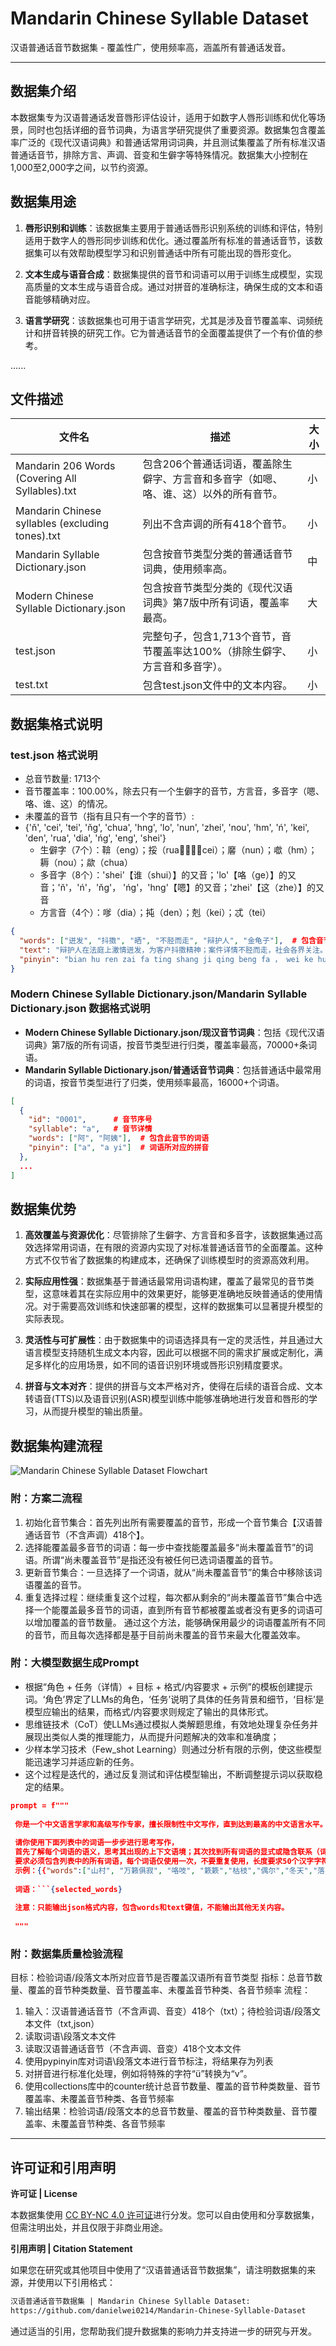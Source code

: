 # Mandarin Chinese Syllable Dataset

汉语普通话音节数据集 - 覆盖性广，使用频率高，涵盖所有普通话发音。

---


## 数据集介绍

本数据集专为汉语普通话发音唇形评估设计，适用于如数字人唇形训练和优化等场景，同时也包括详细的音节词典，为语言学研究提供了重要资源。数据集包含覆盖率广泛的《现代汉语词典》和普通话常用词词典，并且测试集覆盖了所有标准汉语普通话音节，排除方言、声调、音变和生僻字等特殊情况。数据集大小控制在1,000至2,000字之间，以节约资源。

## 数据集用途

1. **唇形识别和训练**：该数据集主要用于普通话唇形识别系统的训练和评估，特别适用于数字人的唇形同步训练和优化。通过覆盖所有标准的普通话音节，该数据集可以有效帮助模型学习和识别普通话中所有可能出现的唇形变化。

2. **文本生成与语音合成**：数据集提供的音节和词语可以用于训练生成模型，实现高质量的文本生成与语音合成。通过对拼音的准确标注，确保生成的文本和语音能够精确对应。

3. **语言学研究**：该数据集也可用于语言学研究，尤其是涉及音节覆盖率、词频统计和拼音转换的研究工作。它为普通话音节的全面覆盖提供了一个有价值的参考。

......

## 文件描述

| 文件名 | 描述 | 大小 |
| ------ | ---- | ---- |
| Mandarin 206 Words (Covering All Syllables).txt | 包含206个普通话词语，覆盖除生僻字、方言音和多音字（如嗯、咯、谁、这）以外的所有音节。 | 小 |
| Mandarin Chinese syllables (excluding tones).txt | 列出不含声调的所有418个音节。 | 小 |
| Mandarin Syllable Dictionary.json | 包含按音节类型分类的普通话音节词典，使用频率高。 | 中 |
| Modern Chinese Syllable Dictionary.json | 包含按音节类型分类的《现代汉语词典》第7版中所有词语，覆盖率最高。 | 大 |
| test.json | 完整句子，包含1,713个音节，音节覆盖率达100%（排除生僻字、方言音和多音字）。 | 小 |
| test.txt | 包含test.json文件中的文本内容。 | 小 |

## 数据集格式说明

### test.json 格式说明
- 总音节数量: 1713个
- 音节覆盖率：100.00%，除去只有一个生僻字的音节，方言音，多音字（嗯、咯、谁、这）的情况。
- 未覆盖的音节（指有且只有一个字的音节）:
- {'ň', 'cei', 'tei', 'ňg', 'chua', 'hng', 'lo', 'nun', 'zhei', 'nou', 'hm', 'ń', 'kei', 'den', 'rua', 'dia', 'ńg', 'eng', 'shei'}
  - 生僻字（7个）：鞥（eng）；挼（rua）；𤭢（cei）；黁（nun）；噷（hm）；耨（nou）；歘（chua）
  - 多音字（8个）：'shei'【谁（shui）】的又音；'lo'【咯（ge）】的又音；'ň'，'ń'，'ňg'， 'ńg'，'hng'【嗯】的又音；'zhei'【这（zhe）】的又音
  - 方言音（4个）：嗲（dia）；扽（den）；剋（kei）；忒（tei）
    
```json
{
  "words": ["迸发", "抖擞", "晒", "不胫而走", "辩护人", "金龟子"],  # 包含音节的词语
  "text": "辩护人在法庭上激情迸发，为客户抖擞精神；案件详情不胫而走，社会各界关注。外面的金龟子在阳光下晒得慵懒。",  # 大模型根据词语生成的文本
  "pinyin": "bian hu ren zai fa ting shang ji qing beng fa ， wei ke hu dou sou jing shen ； an jian xiang qing bu jing er zou ， she hui ge jie guan zhu 。 wai mian de jin gui zi zai yang guang xia shai de yong lan 。"  # text文本所对应的拼音（不含声调）
}
```


### Modern Chinese Syllable Dictionary.json/Mandarin Syllable Dictionary.json 数据格式说明
- **Modern Chinese Syllable Dictionary.json/现汉音节词典**：包括《现代汉语词典》第7版的所有词语，按音节类型进行归类，覆盖率最高，70000+条词语。
- **Mandarin Syllable Dictionary.json/普通话音节词典**：包括普通话中最常用的词语，按音节类型进行了归类，使用频率最高，16000+个词语。

```json
[
  {
    "id": "0001",      # 音节序号
    "syllable": "a",   # 音节详情
    "words": ["阿", "阿姨"],  # 包含此音节的词语
    "pinyin": ["a", "a yi"]  # 词语所对应的拼音
  },
  ...
]
```

## 数据集优势

1. **高效覆盖与资源优化**：尽管排除了生僻字、方言音和多音字，该数据集通过高效选择常用词语，在有限的资源内实现了对标准普通话音节的全面覆盖。这种方式不仅节省了数据集的构建成本，还确保了训练模型时的资源高效利用。

2. **实际应用性强**：数据集基于普通话最常用词语构建，覆盖了最常见的音节类型，这意味着其在实际应用中的效果更好，能够更准确地反映普通话的使用情况。对于需要高效训练和快速部署的模型，这样的数据集可以显著提升模型的实际表现。

3. **灵活性与可扩展性**：由于数据集中的词语选择具有一定的灵活性，并且通过大语言模型支持随机生成文本内容，因此可以根据不同的需求扩展或定制化，满足多样化的应用场景，如不同的语音识别环境或唇形识别精度要求。

4. **拼音与文本对齐**：提供的拼音与文本严格对齐，使得在后续的语音合成、文本转语音(TTS)以及语音识别(ASR)模型训练中能够准确地进行发音和唇形的学习，从而提升模型的输出质量。

## 数据集构建流程

![Mandarin Chinese Syllable Dataset Flowchart](https://github.com/danielwei0214/Mandarin-Chinese-Syllable-Dataset/blob/main/Mandarin%20Chinese%20Syllable%20Dataset%20Flowchart.png)

### 附：方案二流程
1. 初始化音节集合：首先列出所有需要覆盖的音节，形成一个音节集合【汉语普通话音节（不含声调）418个】。
2. 选择能覆盖最多音节的词语：每一步中查找能覆盖最多“尚未覆盖音节”的词语。所谓“尚未覆盖音节”是指还没有被任何已选词语覆盖的音节。
3. 更新音节集合：一旦选择了一个词语，就从“尚未覆盖音节”的集合中移除该词语覆盖的音节。
4. 重复选择过程：继续重复这个过程，每次都从剩余的“尚未覆盖音节”集合中选择一个能覆盖最多音节的词语，直到所有音节都被覆盖或者没有更多的词语可以增加覆盖的音节数量。
通过这个方法，能够确保用最少的词语覆盖所有不同的音节，而且每次选择都是基于目前尚未覆盖的音节来最大化覆盖效率。


### 附：大模型数据生成Prompt
- 根据“角色 + 任务（详情）+ 目标 + 格式/内容要求 + 示例”的模板创建提示词。‘角色’界定了LLMs的角色，‘任务’说明了具体的任务背景和细节，‘目标’是模型应输出的结果，而格式/内容要求则规定了输出的具体形式。
- 思维链技术（CoT）使LLMs通过模拟人类解题思维，有效地处理复杂任务并展现出类似人类的推理能力，从而提升问题解决的效率和准确度；
- 少样本学习技术（Few_shot Learning）则通过分析有限的示例，使这些模型能迅速学习并适应新的任务。
- 这个过程是迭代的，通过反复测试和评估模型输出，不断调整提示词以获取稳定的结果。
  
```json
prompt = f"""
 
 你是一个中文语言学家和高级写作专家，擅长限制性中文写作，直到达到最高的中文语言水平。
 
 请你使用下面列表中的词语一步步进行思考写作，
 首先了解每个词语的语义，思考其出现的上下文语境；其次找到所有词语的显式或隐含联系（词性，主题，范围等）；最后参考示例，根据语义及联系，逐步思考将所有词语融合到一段话中；确保符合中文表达习惯，避免用词不当，没有语法错误，表达自然流畅。
 要求必须包含列表中的所有词语，每个词语仅使用一次，不要重复使用，长度要求50个汉字字符左右。
 示例：{{"words":["山村", "万籁俱寂", "咯吱", "簌簌","枯枝","偶尔","冬天","落"],"text":"冬天的山村，到了夜里就万籁俱寂，只听得雪花簌簌地不断往下落，树木的枯枝被雪压断了，偶尔咯吱一声响。"}}
 
 词语：```{selected_words}
 
 注意：只能输出json格式内容，包含words和text键值，不能输出其他无关内容。
 
 """
```

### 附：数据集质量检验流程
目标：检验词语/段落文本所对应音节是否覆盖汉语所有音节类型
指标：总音节数量、覆盖的音节种类数量、音节覆盖率、未覆盖音节种类、各音节频率
流程：
1. 输入：汉语普通话音节（不含声调、音变）418个（txt）；待检验词语/段落文本文件（txt,json）
2. 读取词语\段落文本文件
3. 读取汉语普通话音节（不含声调、音变）418个文本文件
4. 使用pypinyin库对词语\段落文本进行音节标注，将结果存为列表
5. 对拼音进行标准化处理，例如将特殊的字符“ü”转换为“v”。
6. 使用collections库中的counter统计总音节数量、覆盖的音节种类数量、音节覆盖率、未覆盖音节种类、各音节频率
7. 输出结果：检验词语/段落文本的总音节数量、覆盖的音节种类数量、音节覆盖率、未覆盖音节种类、各音节频率
---

## 许可证和引用声明

**许可证 | License**

本数据集使用 [CC BY-NC 4.0 许可证](https://creativecommons.org/licenses/by-nc/4.0/)进行分发。您可以自由使用和分享数据集，但需注明出处，并且仅限于非商业用途。

**引用声明 | Citation Statement**

如果您在研究或其他项目中使用了“汉语普通话音节数据集”，请注明数据集的来源，并使用以下引用格式：

```markdown
汉语普通话音节数据集 | Mandarin Chinese Syllable Dataset:  
https://github.com/danielwei0214/Mandarin-Chinese-Syllable-Dataset
```
通过适当的引用，您帮助我们提升数据集的影响力并支持进一步的研究与开发。  
